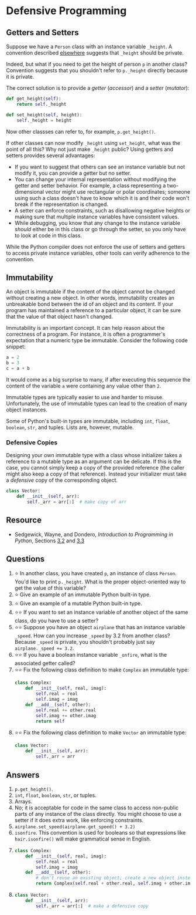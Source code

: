 # Defensive Programming
## Getters and Setters
Suppose we have a `Person` class with an instance variable `_height`. A convention described [elsewhere](names.md) suggests that `_height` should be private.

Indeed, but what if you need to get the height of person `p` in another class? Convention suggests that you shouldn't refer to `p._height` directly because it is private.

The correct solution is to provide a *getter* (*accessor*) and a *setter* (*mutator*):
```python
def get_height(self):
    return self._height

def set_height(self, height):
    self._height = height
```

Now other classses can refer to, for example, `p.get_height()`.

If other classes can now modify `_height` using `set_height`, what was the point of all this? Why not just make `_height` public? Using getters and setters provides several advantages:
- If you want to suggest that others can see an instance variable but not modify it, you can provide a getter but no setter.
- You can change your internal representation without modifying the getter and setter behavior. For example, a class representing a two-dimensional vector might use rectangular or polar coordinates; someone using such a class doesn't have to know which it is and their code won't break if the representation is changed.
- A setter can enforce constraints, such as disallowing negative heights or making sure that multiple instance variables have consistent values.
- While debugging, you know that any change to the instance variable *should* either be in this class or go through the setter, so you only have to look at code in this class.

While the Python compiler does not enforce the use of setters and getters to access private instance variables, other tools can verify adherence to the convention.

## Immutability
An object is immutable if the content of the object cannot be changed without creating a new object. In other words, immutability creates an unbreakable bond between the id of an object and its content. If your program has maintained a reference to a particular object, it can be sure that the value of that object hasn't changed.

Immutability is an important concept. It can help reason about the correctness of a program. For instance, it is often a programmer's expectation that a numeric type be immutable. Consider the following code snippet:
```python
a = 2
b = 3
c = a + b
```

It would come as a big surprise to many, if after executing this sequence the content of the variable `a` were containing any value other than `2`.

Immutable types are typically easier to use and harder to misuse. Unfortunately, the use of immutable types can lead to the creation of many object instances.

Some of Python's built-in types are immutable, including `int`, `float`, `boolean`, `str`, and tuples. Lists are, however, mutable.

### Defensive Copies
Designing your own immutable type with a class whose initializer takes a reference to a mutable type as an argument can be delicate. If this is the case, you cannot simply keep a copy of the provided reference (the caller might also keep a copy of that reference). Instead your initializer must take a *defensive* copy of the corresponding object.
```python
class Vector:
    def __init__(self, arr):
        self._arr = arr[:]  # make copy of arr
```

## Resource
- Sedgewick, Wayne, and Dondero, *Introduction to Programming in Python*, Sections [3.2](https://introcs.cs.princeton.edu/python/32class/) and [3.3](https://introcs.cs.princeton.edu/python/33design/)

## Questions
1. :star: In another class, you have created `p`, an instance of class `Person`. You'd like to print `p._height`. What is the proper object-oriented way to get the value of this variable?
1. :star: Give an example of an immutable Python built-in type.
1. :star: Give an example of a mutable Python built-in type.
1. :star::star: If you want to set an instance variable of another object of the same class, do you have to use a setter?
1. :star::star: Suppose you have an object `airplane` that has an instance variable `_speed`. How can you increase `_speed` by 3.2 from another class? Because `_speed` is private, you shouldn't probably just say `airplane._speed += 3.2`.
1. :star::star: If you have a boolean instance variable `_onfire`, what is the associated getter called?
1. :star::star: Fix the following class definition to make `Complex` an immutable type:
    ```python
    class Complex:
        def __init__(self, real, imag):
            self.real = real
            self.imag = imag
        def __add__(self, other):
            self.real += other.real
            self.imag += other.imag
            return self
    ```
1. :star::star: Fix the following class definition to make `Vector` an immutable type:
    ```python
    class Vector:
        def __init__(self, arr):
            self._arr = arr
    ```

## Answers
1. `p.get_height()`.
1. `int`, `float`, `boolean`, `str`, or tuples.
1. Arrays.
1. No; it is acceptable for code in the same class to access non-public parts of any instance of the class directly. You might choose to use a setter if it does extra work, like enforcing constraints.
1. `airplane.set_speed(airplane.get_speed() + 3.2)`
1. `isonfire`. This convention is used for booleans so that expressions like `hair.isonfire()` will make grammatical sense in English.
1.
    ```python
    class Complex:
        def __init__(self, real, imag):
            self.real = real
            self.imag = imag
        def __add__(self, other):
            # don't reuse an existing object; create a new object instead
            return Complex(self.real + other.real, self.imag + other.imag)
    ```
1.
    ```python
    class Vector:
        def __init__(self, arr):
            self._arr = arr[:]  # make a defensive copy
    ```
